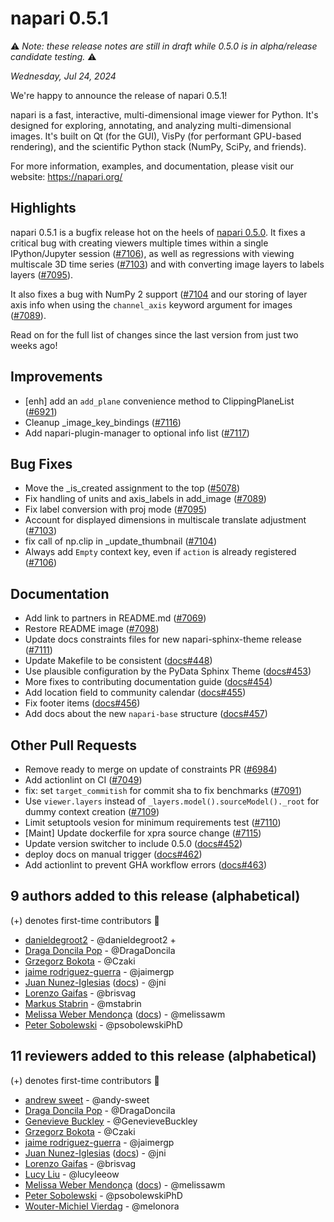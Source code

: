 # napari 0.5.1

⚠️ *Note: these release notes are still in draft while 0.5.0 is in alpha/release
candidate testing.* ⚠️

*Wednesday, Jul 24, 2024*

We're happy to announce the release of napari 0.5.1!

napari is a fast, interactive, multi-dimensional image viewer for Python.
It's designed for exploring, annotating, and analyzing multi-dimensional
images. It's built on Qt (for the GUI), VisPy (for performant GPU-based
rendering), and the scientific Python stack (NumPy, SciPy, and friends).

For more information, examples, and documentation, please visit our website:
https://napari.org/

## Highlights

napari 0.5.1 is a bugfix release hot on the heels of
[napari 0.5.0](release_0_5_0). It fixes a critical bug with creating viewers
multiple times within a single IPython/Jupyter session
([#7106](https://github.com/napari/napari/pull/7106)), as well as regressions
with viewing multiscale 3D time series
([#7103](https://github.com/napari/napari/pull/7103)) and with converting image
layers to labels layers ([#7095](https://github.com/napari/napari/pull/7095)).

It also fixes a bug with NumPy 2 support
([#7104](https://github.com/napari/napari/pull/7104) and our storing of layer
axis info when using the `channel_axis` keyword argument for images
([#7089](https://github.com/napari/napari/pull/7089)).

Read on for the full list of changes since the last version from just two weeks
ago!


## Improvements

- [enh] add an `add_plane` convenience method to ClippingPlaneList ([#6921](https://github.com/napari/napari/pull/6921))
- Cleanup _image_key_bindings ([#7116](https://github.com/napari/napari/pull/7116))
- Add napari-plugin-manager to optional info list ([#7117](https://github.com/napari/napari/pull/7117))

## Bug Fixes

- Move the _is_created assignment to the top ([#5078](https://github.com/napari/napari/pull/5078))
- Fix handling of units and axis_labels in add_image ([#7089](https://github.com/napari/napari/pull/7089))
- Fix label conversion with proj mode ([#7095](https://github.com/napari/napari/pull/7095))
- Account for displayed dimensions in multiscale translate adjustment ([#7103](https://github.com/napari/napari/pull/7103))
- fix call of np.clip in _update_thumbnail ([#7104](https://github.com/napari/napari/pull/7104))
- Always add `Empty` context key, even if `action` is already registered ([#7106](https://github.com/napari/napari/pull/7106))

## Documentation

- Add link to partners in README.md ([#7069](https://github.com/napari/napari/pull/7069))
- Restore README image ([#7098](https://github.com/napari/napari/pull/7098))
- Update docs constraints files for new napari-sphinx-theme release ([#7111](https://github.com/napari/napari/pull/7111))
- Update Makefile to be consistent ([docs#448](https://github.com/napari/docs/pull/448))
- Use plausible configuration by the PyData Sphinx Theme ([docs#453](https://github.com/napari/docs/pull/453))
- More fixes to contributing documentation guide ([docs#454](https://github.com/napari/docs/pull/454))
- Add location field to community calendar ([docs#455](https://github.com/napari/docs/pull/455))
- Fix footer items ([docs#456](https://github.com/napari/docs/pull/456))
- Add docs about the new `napari-base` structure ([docs#457](https://github.com/napari/docs/pull/457))

## Other Pull Requests

- Remove ready to merge on update of constraints PR ([#6984](https://github.com/napari/napari/pull/6984))
- Add actionlint on CI ([#7049](https://github.com/napari/napari/pull/7049))
- fix: set `target_commitish` for commit sha to fix benchmarks ([#7091](https://github.com/napari/napari/pull/7091))
- Use `viewer.layers` instead of  `_layers.model().sourceModel()._root` for dummy context creation ([#7109](https://github.com/napari/napari/pull/7109))
- Limit setuptools vesion for minimum requirements test ([#7110](https://github.com/napari/napari/pull/7110))
- [Maint] Update dockerfile for xpra source change ([#7115](https://github.com/napari/napari/pull/7115))
- Update version switcher to include 0.5.0 ([docs#452](https://github.com/napari/docs/pull/452))
- deploy docs on manual trigger ([docs#462](https://github.com/napari/docs/pull/462))
- Add actionlint to prevent GHA workflow errors ([docs#463](https://github.com/napari/docs/pull/463))


## 9 authors added to this release (alphabetical)

(+) denotes first-time contributors 🥳

- [danieldegroot2](https://github.com/napari/napari/commits?author=danieldegroot2) - @danieldegroot2 +
- [Draga Doncila Pop](https://github.com/napari/napari/commits?author=DragaDoncila) - @DragaDoncila
- [Grzegorz Bokota](https://github.com/napari/napari/commits?author=Czaki) - @Czaki
- [jaime rodriguez-guerra](https://github.com/napari/docs/commits?author=jaimergp) - @jaimergp
- [Juan Nunez-Iglesias](https://github.com/napari/napari/commits?author=jni) ([docs](https://github.com/napari/docs/commits?author=jni))  - @jni
- [Lorenzo Gaifas](https://github.com/napari/napari/commits?author=brisvag) - @brisvag
- [Markus Stabrin](https://github.com/napari/napari/commits?author=mstabrin) - @mstabrin
- [Melissa Weber Mendonça](https://github.com/napari/napari/commits?author=melissawm) ([docs](https://github.com/napari/docs/commits?author=melissawm))  - @melissawm
- [Peter Sobolewski](https://github.com/napari/napari/commits?author=psobolewskiPhD) - @psobolewskiPhD


## 11 reviewers added to this release (alphabetical)

(+) denotes first-time contributors 🥳

- [andrew sweet](https://github.com/napari/docs/commits?author=andy-sweet) - @andy-sweet
- [Draga Doncila Pop](https://github.com/napari/napari/commits?author=DragaDoncila) - @DragaDoncila
- [Genevieve Buckley](https://github.com/napari/docs/commits?author=GenevieveBuckley) - @GenevieveBuckley
- [Grzegorz Bokota](https://github.com/napari/napari/commits?author=Czaki) - @Czaki
- [jaime rodriguez-guerra](https://github.com/napari/docs/commits?author=jaimergp) - @jaimergp
- [Juan Nunez-Iglesias](https://github.com/napari/napari/commits?author=jni) ([docs](https://github.com/napari/docs/commits?author=jni))  - @jni
- [Lorenzo Gaifas](https://github.com/napari/napari/commits?author=brisvag) - @brisvag
- [Lucy Liu](https://github.com/napari/docs/commits?author=lucyleeow) - @lucyleeow
- [Melissa Weber Mendonça](https://github.com/napari/napari/commits?author=melissawm) ([docs](https://github.com/napari/docs/commits?author=melissawm))  - @melissawm
- [Peter Sobolewski](https://github.com/napari/napari/commits?author=psobolewskiPhD) - @psobolewskiPhD
- [Wouter-Michiel Vierdag](https://github.com/napari/docs/commits?author=melonora) - @melonora

